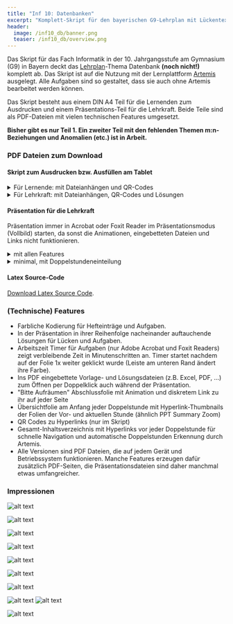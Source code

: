 ```yaml
---
title: "Inf 10: Datenbanken"
excerpt: "Komplett-Skript für den bayerischen G9-Lehrplan mit Lückentext-Hefteinträgen und Aufgaben, ausgerichtet auf Artemis."
header:
  image: /inf10_db/banner.png
  teaser: /inf10_db/overview.png
---
```



Das Skript für das Fach Informatik in der 10. Jahrgangsstufe am Gymnasium (G9) in Bayern deckt das [Lehrplan](https://www.lehrplanplus.bayern.de/fachlehrplan/gymnasium/9/informatik)-Thema Datenbank **(noch nicht!)** komplett ab. Das Skript ist auf die Nutzung mit der Lernplattform [Artemis](https://artemisapp.github.io/) ausgelegt. Alle Aufgaben sind so gestaltet, dass sie auch ohne Artemis bearbeitet werden können.

Das Skript besteht aus einem DIN A4 Teil für die Lernenden zum Ausdrucken und einem Präsentations-Teil für die Lehrkraft. Beide Teile sind als PDF-Dateien mit vielen technischen Features umgesetzt.

**Bisher gibt es nur Teil 1. Ein zweiter Teil mit den fehlenden Themen m:n-Beziehungen und Anomalien (etc.) ist in Arbeit.**







### PDF Dateien zum Download
#### Skript zum Ausdrucken bzw. Ausfüllen am Tablet
<details>
<summary>Für Lernende: mit Dateianhängen und QR-Codes</summary>
<iframe src="/inf10_db/print_students.pdf" width="100%" height="500px">
  This browser does not support PDFs. Please download the PDF to view it: 
  <a href="/inf10_db/print_students.pdf">Download PDF</a>.
</iframe>
</details>

<!-- <details>
<summary>Für Lernende: Minimal ohne technische Spezialfeatures</summary>
<iframe src="/inf10_db/print_students-minimal.pdf" width="100%" height="500px">
  This browser does not support PDFs. Please download the PDF to view it: 
  <a href="/inf10_db/print_students-minimal.pdf">Download PDF</a>.
</iframe>
</details> -->

<details>
<summary>Für Lehrkraft: mit Dateianhängen, QR-Codes und Lösungen</summary>
<iframe src="/inf10_db/print_solution.pdf" width="100%" height="500px">
  This browser does not support PDFs. Please download the PDF to view it: 
  <a href="/inf10_db/print_solution.pdf">Download PDF</a>.
</iframe>
</details>

<!-- <details>
<summary>Für Lehrkraft: Mit Lösung, ansonsten minimal ohne technische Spezialfeatures</summary>
<iframe src="/inf10_db/print_solution-minimal.pdf" width="100%" height="500px">
  This browser does not support PDFs. Please download the PDF to view it: 
  <a href="/inf10_db/print_solution-minimal.pdf">Download PDF</a>.
</iframe>
</details> -->







#### Präsentation für die Lehrkraft

Präsentation immer in Acrobat oder Foxit Reader im Präsentationsmodus (Vollbild) starten, da sonst die Animationen, eingebetteten Dateien und Links nicht funktionieren.

<details>
<summary>mit allen Features</summary>
<iframe src="/inf10_db/presentation_all.pdf" width="100%" height="500px">
  This browser does not support PDFs. Please download the PDF to view it: 
  <a href="/inf10_db/presentation_all.pdf">Download PDF</a>.
</iframe>
</details>

<!-- <details>
<summary>ohne Doppelstundeneinteilung</summary>
<iframe src="/inf10_db/presentation_nosession.pdf" width="100%" height="500px">
  This browser does not support PDFs. Please download the PDF to view it: 
  <a href="/inf10_db/presentation_nosession.pdf">Download PDF</a>.
</iframe>
</details> -->

<!-- <details>
<summary>ohne Arbeitszeiten-Timer</summary>
<iframe src="/inf10_db/presentation_notimer.pdf" width="100%" height="500px">
  This browser does not support PDFs. Please download the PDF to view it: 
  <a href="/inf10_db/presentation_notimer.pdf">Download PDF</a>.
</iframe>
</details>

<details>
<summary>ohne animierte "Bitte aufräumen" Folie</summary>
<iframe src="/inf10_db/presentation_noaufraeumen.pdf" width="100%" height="500px">
  This browser does not support PDFs. Please download the PDF to view it: 
  <a href="/inf10_db/presentation_noaufraeumen.pdf">Download PDF</a>.
</iframe>
</details>



<details>
<summary>minimal = ohne technische Spezialfeatures</summary>
<iframe src="/inf10_db/presentation_minimal.pdf" width="100%" height="500px">
  This browser does not support PDFs. Please download the PDF to view it: 
  <a href="/inf10_db/presentation_minimal.pdf">Download PDF</a>.
</iframe>
</details>


-->
<details>
<summary>minimal, mit Doppelstundeneinteilung</summary>
<iframe src="/inf10_db/presentation_minimal-session.pdf" width="100%" height="500px">
  This browser does not support PDFs. Please download the PDF to view it: 
  <a href="/inf10_db/presentation_minimal-session.pdf">Download PDF</a>.
</iframe>
</details>


<!--
<details>
<summary>minimal mit Dateianhängen</summary>
<iframe src="/inf10_db/presentation_minimal-attachments.pdf" width="100%" height="500px">
  This browser does not support PDFs. Please download the PDF to view it: 
  <a href="/inf10_db/presentation_minimal-attachments.pdf">Download PDF</a>.
</iframe>
</details> -->













#### Latex Source-Code
<a href="/inf10_db/inf10_db_Lualatex.zip">Download Latex Source Code</a>.






### (Technische) Features
- Farbliche Kodierung für Hefteinträge und Aufgaben.
- In der Präsentation in ihrer Reihenfolge nacheinander auftauchende Lösungen für Lücken und Aufgaben.
- Arbeitszeit Timer für Aufgaben (nur Adobe Acrobat und Foxit Readers) zeigt verbleibende Zeit in Minutenschritten an. Timer startet nachdem auf der Folie 1x weiter geklickt wurde (Leiste am unteren Rand ändert ihre Farbe).
- Ins PDF eingebettete Vorlage- und Lösungsdateien (z.B. Excel, PDF, ...) zum Öffnen per Doppelklick auch während der Präsentation.
- "Bitte Aufräumen" Abschlussfolie mit Animation und diskretem Link zu ihr auf jeder Seite
- Übersichtfolie am Anfang jeder Doppelstunde mit Hyperlink-Thumbnails der Folien der Vor- und aktuellen Stunde (ähnlich PPT Summary Zoom)
- QR Codes zu Hyperlinks (nur im Skript)
- Gesamt-Inhaltsverzeichnis mit Hyperlinks vor jeder Doppelstunde für schnelle Navigation und automatische Doppelstunden Erkennung durch Artemis.
- Alle Versionen sind PDF Dateien, die auf jedem Gerät und Betriebssystem funktionieren. Manche Features erzeugen dafür zusätzlich PDF-Seiten, die Präsentationsdateien sind daher manchmal etwas umfangreicher. 



### Impressionen

![alt text](/inf10_db/presentation_toc.png)

![alt text](/inf10_db/aufgabe_skript.png)

![alt text](/inf10_db/summaryzoom.png)

![alt text](/inf10_db/hefteintrag.png)

![alt text](/inf10_db/hefteintrag.gif)

![alt text](/inf10_db/aufgabe.gif)

![alt text](/inf10_db/aufgabe.png)

![alt text](/inf10_db/attachments_skript.png)
![alt text](/inf10_db/attach_pres.png)

![alt text](/inf10_db/aufraeumen.gif)